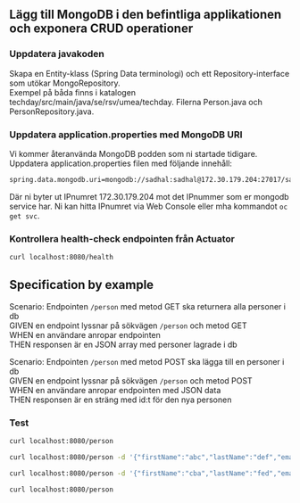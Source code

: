 
## Lägg till MongoDB i den befintliga applikationen och exponera CRUD operationer

### Uppdatera javakoden
Skapa en Entity-klass (Spring Data terminologi) och ett Repository-interface som utökar MongoRepository.  
Exempel på båda finns i katalogen techday/src/main/java/se/rsv/umea/techday. Filerna Person.java och PersonRepository.java.  

### Uppdatera application.properties med MongoDB URI
Vi kommer återanvända MongoDB podden som ni startade tidigare. Uppdatera application.properties filen med följande innehåll:
```bash
spring.data.mongodb.uri=mongodb://sadhal:sadhal@172.30.179.204:27017/sampledb
```
Där ni byter ut IPnumret 172.30.179.204 mot det IPnummer som er mongodb service har. Ni kan hitta IPnumret via Web Console eller mha kommandot `oc get svc`.    

### Kontrollera health-check endpointen från Actuator
```bash
curl localhost:8080/health
```

## Specification by example
Scenario: Endpointen `/person` med metod GET ska returnera alla personer i db  
GIVEN en endpoint lyssnar på sökvägen `/person` och metod GET  
WHEN en användare anropar endpointen  
THEN responsen är en JSON array med personer lagrade i db  

Scenario: Endpointen `/person` med metod POST ska lägga till en personer i db  
GIVEN en endpoint lyssnar på sökvägen `/person` och metod POST  
WHEN en användare anropar endpointen med JSON data  
THEN responsen är en sträng med id:t för den nya personen  


### Test 
```bash
curl localhost:8080/person

curl localhost:8080/person -d '{"firstName":"abc","lastName":"def","email":"s.h@skv.se","twitterHandle":"myTwitterHandle"}' -H "Content-type: application/json"

curl localhost:8080/person -d '{"firstName":"cba","lastName":"fed","email":"cba@skv.se","twitterHandle":"cbafed"}' -H "Content-type: application/json"

curl localhost:8080/person
```
